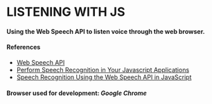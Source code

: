# LISTENING WITH JS  

#### Using the Web Speech API to listen voice through the web browser.  

#### References
* [Web Speech API](https://developer.mozilla.org/en-US/docs/Web/API/Web_Speech_API/Using_the_Web_Speech_API)  
* [Perform Speech Recognition in Your Javascript Applications](https://betterprogramming.pub/perform-speech-recognition-in-your-javascript-applications-91367b0d0)
* [Speech Recognition Using the Web Speech API in JavaScript](https://www.section.io/engineering-education/speech-recognition-in-javascript/)

#### Browser used for development: *Google Chrome*

